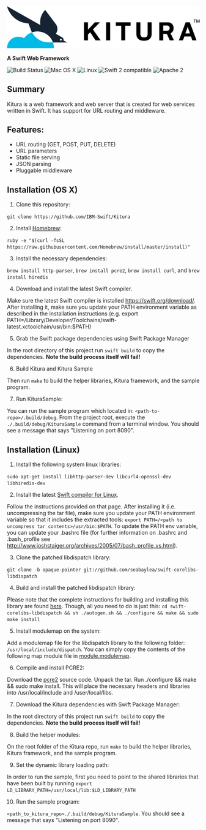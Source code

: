 <img src="Documentation/images/KituraLogo-wide.png" width="634">

**A Swift Web Framework**

![Build Status](https://travis-ci.com/IBM-Swift/Kitura.svg?token=HbPXgFCvQeph5JZPCbdW&branch=master)
![Mac OS X](https://img.shields.io/badge/os-Mac%20OS%20X-green.svg?style=flat)
![Linux](https://img.shields.io/badge/os-linux-green.svg?style=flat)
![Swift 2 compatible](https://img.shields.io/badge/swift2-compatible-4BC51D.svg?style=flat)
![Apache 2](https://img.shields.io/badge/license-Apache2-blue.svg?style=flat)

## Summary

Kitura is a web framework and web server that is created for web services written in Swift. It has support for URL routing and middleware.

## Features:

- URL routing (GET, POST, PUT, DELETE)
- URL parameters
- Static file serving
- JSON parsing
- Pluggable middleware

## Installation (OS X)

1. Clone this repository:

 `git clone https://github.com/IBM-Swift/Kitura`

2. Install [Homebrew](http://brew.sh/):

 `ruby -e "$(curl -fsSL https://raw.githubusercontent.com/Homebrew/install/master/install)"`

3. Install the necessary dependencies: 

 `brew install http-parser`, `brew install pcre2`, `brew install curl`, and `brew install hiredis`

4. Download and install the latest Swift compiler.

 Make sure the latest Swift compiler is installed https://swift.org/download/. After installing it, make sure you update your PATH environment variable as described in the installation instructions (e.g. export PATH=/Library/Developer/Toolchains/swift-latest.xctoolchain/usr/bin:$PATH)

5. Grab the Swift package dependencies using Swift Package Manager

 In the root directory of this project run `swift build` to copy the dependencies. **Note the build process itself will fail!**

6. Build Kitura and Kitura Sample

 Then run `make` to build the helper libraries, Kitura framework, and the sample program.

7. Run KituraSample:

 You can run the sample program which located in: `<path-to-repo>/.build/debug`. From the project root, execute the `./.build/debug/KituraSample` command from a terminal window. You should see a message that says "Listening on port 8090".

## Installation (Linux)

1. Install the following system linux libraries: 
 
 `sudo apt-get install libhttp-parser-dev libcurl4-openssl-dev libhiredis-dev`

2. Install the latest [Swift compiler for Linux](https://swift.org/download/). 
 
 Follow the instructions provided on that page. After installing it (i.e. uncompressing the tar file), make sure you update your PATH environment variable so that it includes the extracted tools: `export PATH=/<path to uncompress tar contents>/usr/bin:$PATH`. To update the PATH env variable, you can update your .bashrc file (for further information on .bashrc and .bash_profile see http://www.joshstaiger.org/archives/2005/07/bash_profile_vs.html).

3. Clone the patched libdispatch library: 
 
 `git clone -b opaque-pointer git://github.com/seabaylea/swift-corelibs-libdispatch`

4. Build and install the patched libdispatch library: 
 
 Please note that the complete instructions for building and installing this library are found [here](https://github.com/seabaylea/swift-corelibs-libdispatch/blob/opaque-pointer/INSTALL). Though, all you need to do is just this: `cd swift-corelibs-libdispatch && sh ./autogen.sh && ./configure && make && sudo make install`

5. Install modulemap on the system:
 
  Add a modulemap file for the libdispatch library to the following folder: `/usr/local/include/dispatch`. You can simply copy the contents of the following map module file in [module.modulemap](https://github.com/IBM-Swift/Kitura/blob/master/Sources/Modulemaps/module.modulemap).

6. Compile and install PCRE2:
 
 Download the [pcre2](http://ftp.exim.org/pub/pcre/pcre2-10.20.tar.gz) source code. Unpack the tar. Run ./configure && make && sudo make install. This will place the necessary headers and libraries into /usr/local/include and /user/local/libs.

7. Download the Kitura dependencies with Swift Package Manager:

 In the root directory of this project run `swift build` to copy the dependencies. **Note the build process itself will fail!**

8. Build the helper modules:

 On the root folder of the Kitura repo, run `make` to build the helper libraries, Kitura framework, and the sample program.

9. Set the dynamic library loading path:

 In order to run the sample, first you need to point to the shared libraries that have been built by running `export LD_LIBRARY_PATH=/usr/local/lib:$LD_LIBRARY_PATH`

10. Run the sample program: 

 `<path_to_kitura_repo>./.build/debug/KituraSample`. You should see a message that says "Listening on port 8090".
